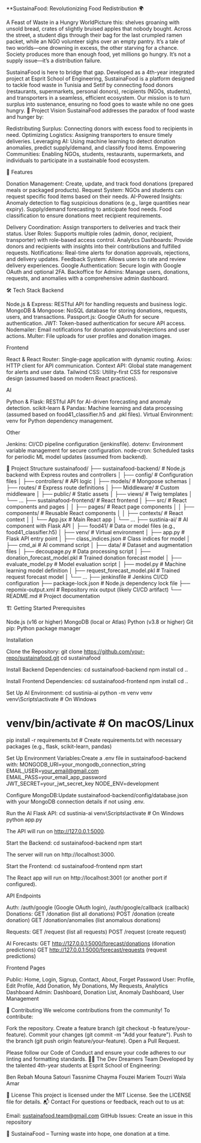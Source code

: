 **SustainaFood: Revolutionizing Food Redistribution 🌍

A Feast of Waste in a Hungry WorldPicture this: shelves groaning with unsold bread, crates of slightly bruised apples that nobody bought. Across the street, a student digs through their bag for the last crumpled ramen packet, while an NGO volunteer sighs over an empty pantry. It’s a tale of two worlds—one drowning in excess, the other starving for a chance. Society produces more than enough food, yet millions go hungry. It’s not a supply issue—it’s a distribution failure.

SustainaFood is here to bridge that gap. Developed as a 4th-year integrated project at Esprit School of Engineering, SustainaFood is a platform designed to tackle food waste in Tunisia and Setif by connecting food donors (restaurants, supermarkets, personal donors), recipients (NGOs, students), and transporters in a seamless, efficient ecosystem. Our mission is to turn surplus into sustenance, ensuring no food goes to waste while no one goes hungry.
🎯 Project Vision
SustainaFood addresses the paradox of food waste and hunger by:

Redistributing Surplus: Connecting donors with excess food to recipients in need.
Optimizing Logistics: Assigning transporters to ensure timely deliveries.
Leveraging AI: Using machine learning to detect donation anomalies, predict supply/demand, and classify food items.
Empowering Communities: Enabling NGOs, students, restaurants, supermarkets, and individuals to participate in a sustainable food ecosystem.

🚀 Features

Donation Management: Create, update, and track food donations (prepared meals or packaged products).
Request System: NGOs and students can request specific food items based on their needs.
AI-Powered Insights:
Anomaly detection to flag suspicious donations (e.g., large quantities near expiry).
Supply/demand forecasting to anticipate food needs.
Food classification to ensure donations meet recipient requirements.


Delivery Coordination: Assign transporters to deliveries and track their status.
User Roles: Supports multiple roles (admin, donor, recipient, transporter) with role-based access control.
Analytics Dashboards: Provide donors and recipients with insights into their contributions and fulfilled requests.
Notifications: Real-time alerts for donation approvals, rejections, and delivery updates.
Feedback System: Allows users to rate and review delivery experiences.
Google Authentication: Secure login with Google OAuth and optional 2FA.
Backoffice for Admins: Manage users, donations, requests, and anomalies with a comprehensive admin dashboard.

🛠️ Tech Stack
Backend

Node.js & Express: RESTful API for handling requests and business logic.
MongoDB & Mongoose: NoSQL database for storing donations, requests, users, and transactions.
Passport.js: Google OAuth for secure authentication.
JWT: Token-based authentication for secure API access.
Nodemailer: Email notifications for donation approvals/rejections and user actions.
Multer: File uploads for user profiles and donation images.

Frontend

React & React Router: Single-page application with dynamic routing.
Axios: HTTP client for API communication.
Context API: Global state management for alerts and user data.
Tailwind CSS: Utility-first CSS for responsive design (assumed based on modern React practices).

AI

Python & Flask: RESTful API for AI-driven forecasting and anomaly detection.
scikit-learn & Pandas: Machine learning and data processing (assumed based on food41_classifier.h5 and .pkl files).
Virtual Environment: venv for Python dependency management.

Other

Jenkins: CI/CD pipeline configuration (jenkinsfile).
dotenv: Environment variable management for secure configuration.
node-cron: Scheduled tasks for periodic ML model updates (assumed from backend).

📂 Project Structure
sustainafood/
├── sustainafood-backend/       # Node.js backend with Express routes and controllers
│   ├── config/                # Configuration files
│   ├── controllers/           # API logic
│   ├── models/                # Mongoose schemas
│   ├── routes/                # Express route definitions
│   ├── Middleware/            # Custom middleware
│   ├── public/                # Static assets
│   ├── views/                 # Twig templates
│   └── ...
├── sustainafood-frontend/     # React frontend
│   ├── src/                   # React components and pages
│   │   ├── pages/            # React page components
│   │   ├── components/       # Reusable React components
│   │   ├── contexts/         # React context
│   │   └── App.jsx           # Main React app
│   └── ...
├── sustinia-ai/               # AI component with Flask API
│   ├── food41/               # Data or model files (e.g., food41_classifier.h5)
│   ├── venv/                 # Virtual environment
│   ├── app.py                # Flask API entry point
│   ├── class_indices.json    # Class indices for model
│   ├── cmd_ai                # AI command script
│   ├── data/                 # Dataset and augmentation files
│   ├── decoupage.py          # Data processing script
│   ├── donation_forecast_model.pkl # Trained donation forecast model
│   ├── evaluate_model.py     # Model evaluation script
│   ├── model.py              # Machine learning model definition
│   ├── request_forecast_model.pkl # Trained request forecast model
│   └── ...
├── jenkinsfile                # Jenkins CI/CD configuration
├── package-lock.json          # Node.js dependency lock file
├── repomix-output.xml         # Repository mix output (likely CI/CD artifact)
└── README.md                  # Project documentation

🏗️ Getting Started
Prerequisites

Node.js (v16 or higher)
MongoDB (local or Atlas)
Python (v3.8 or higher)
Git
pip: Python package manager

Installation

Clone the Repository:
git clone https://github.com/your-repo/sustainafood.git
cd sustainafood


Install Backend Dependencies:
cd sustainafood-backend
npm install
cd ..


Install Frontend Dependencies:
cd sustainafood-frontend
npm install
cd ..


Set Up AI Environment:
cd sustinia-ai
python -m venv venv
venv\Scripts\activate  # On Windows
# venv/bin/activate    # On macOS/Linux
pip install -r requirements.txt  # Create requirements.txt with necessary packages (e.g., flask, scikit-learn, pandas)


Set Up Environment Variables:Create a .env file in sustainafood-backend with:
MONGODB_URI=your_mongodb_connection_string
EMAIL_USER=your_email@gmail.com
EMAIL_PASS=your_email_app_password
JWT_SECRET=your_jwt_secret_key
NODE_ENV=development


Configure MongoDB:Update sustainafood-backend/config/database.json with your MongoDB connection details if not using .env.

Run the AI Flask API:
cd sustinia-ai
venv\Scripts\activate  # On Windows
python app.py

The API will run on http://127.0.0.1:5000.

Start the Backend:
cd sustainafood-backend
npm start

The server will run on http://localhost:3000.

Start the Frontend:
cd sustainafood-frontend
npm start

The React app will run on http://localhost:3001 (or another port if configured).


API Endpoints

Auth: /auth/google (Google OAuth login), /auth/google/callback (callback)
Donations: 
GET /donation (list all donations)
POST /donation (create donation)
GET /donation/anomalies (list anomalous donations)


Requests: 
GET /request (list all requests)
POST /request (create request)


AI Forecasts: 
GET http://127.0.0.1:5000/forecast/donations (donation predictions)
GET http://127.0.0.1:5000/forecast/requests (request predictions)



Frontend Pages

Public: Home, Login, Signup, Contact, About, Forget Password
User: Profile, Edit Profile, Add Donation, My Donations, My Requests, Analytics Dashboard
Admin: Dashboard, Donation List, Anomaly Dashboard, User Management

🤝 Contributing
We welcome contributions from the community! To contribute:

Fork the repository.
Create a feature branch (git checkout -b feature/your-feature).
Commit your changes (git commit -m "Add your feature").
Push to the branch (git push origin feature/your-feature).
Open a Pull Request.

Please follow our Code of Conduct and ensure your code adheres to our linting and formatting standards.
🧑‍💻 The Dev Dreamers Team
Developed by the talented 4th-year students at Esprit School of Engineering:

Ben Rebah Mouna
Satouri Tassnime
Chayma Fouzei
Mariem Touzri
Wala Amar

📜 License
This project is licensed under the MIT License. See the LICENSE file for details.
📬 Contact
For questions or feedback, reach out to us at:

Email: sustainafood.team@gmail.com
GitHub Issues: Create an issue in this repository


🌱 SustainaFood – Turning waste into hope, one donation at a time.
